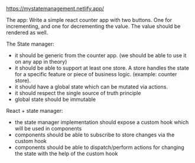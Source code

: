 https://mystatemanagement.netlify.app/

The app: Write a simple react counter app with two buttons. One for incrementing, and one for decrementing the value. The value should be rendered as well.

The State manager:
- it should be generic from the counter app. (we should be able to use it on any app in theory)
- it should be able to support at least one store. A store handles the state for a specific feature or piece of business logic. (example: counter store).
- it should have a global state which can be mutated via actions.
- it should respect the single source of truth principle
- global state should be immutable

React + state manager:
- the state manager implementation should expose a custom hook which will be used in components
- components should be able to subscribe to store changes via the custom hook
- components should be able to dispatch/perform actions for changing the state with the help of the custom hook
